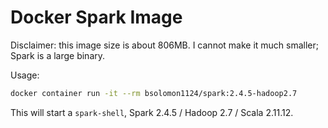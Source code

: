 # Docker Spark Image

Disclaimer: this image size is about 806MB.  I cannot make it much smaller; Spark is a large binary.

Usage:

```bash
docker container run -it --rm bsolomon1124/spark:2.4.5-hadoop2.7
```

This will start a `spark-shell`, Spark 2.4.5 / Hadoop 2.7 / Scala 2.11.12.
